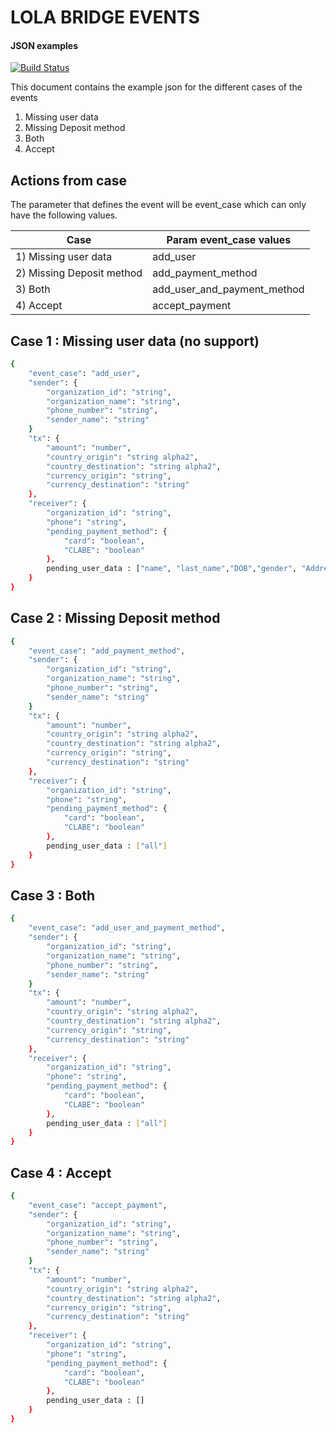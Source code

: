 # LOLA BRIDGE EVENTS
#### JSON examples

[![Build Status](https://travis-ci.org/joemccann/dillinger.svg?branch=master)](https://travis-ci.org/joemccann/dillinger)

This document contains the example json for the different cases of the events
1) Missing user data
2) Missing Deposit method
3) Both
4) Accept

## Actions from case
The parameter that defines the event will be event_case which can only have the following values.

| Case | Param event_case values |
| ------ |------|
| 1) Missing user data | add_user |
| 2) Missing Deposit method | add_payment_method |
| 3) Both | add_user_and_payment_method |
| 4) Accept | accept_payment |

## Case 1 : Missing user data (no support) 
```sh
{
    "event_case": "add_user",
    "sender": {
        "organization_id": "string",
        "organization_name": "string",
        "phone_number": "string",
        "sender_name": "string"
    }
    "tx": {
        "amount": "number",
        "country_origin": "string alpha2",
        "country_destination": "string alpha2",
        "currency_origin": "string",
        "currency_destination": "string"
    },
    "receiver": {
        "organization_id": "string",
        "phone": "string",
        "pending_payment_method": {
            "card": "boolean",
            "CLABE": "boolean"
        },
        pending_user_data : ["name", "last_name","DOB","gender", "Address"]
    }
}
```

## Case 2 : Missing Deposit method
```sh
{
    "event_case": "add_payment_method",
    "sender": {
        "organization_id": "string",
        "organization_name": "string",
        "phone_number": "string",
        "sender_name": "string"
    }
    "tx": {
        "amount": "number",
        "country_origin": "string alpha2",
        "country_destination": "string alpha2",
        "currency_origin": "string",
        "currency_destination": "string"
    },
    "receiver": {
        "organization_id": "string",
        "phone": "string",
        "pending_payment_method": {
            "card": "boolean",
            "CLABE": "boolean"
        },
        pending_user_data : ["all"]
    }
}
```

## Case 3 : Both
```sh
{
    "event_case": "add_user_and_payment_method",
    "sender": {
        "organization_id": "string",
        "organization_name": "string",
        "phone_number": "string",
        "sender_name": "string"
    }
    "tx": {
        "amount": "number",
        "country_origin": "string alpha2",
        "country_destination": "string alpha2",
        "currency_origin": "string",
        "currency_destination": "string"
    },
    "receiver": {
        "organization_id": "string",
        "phone": "string",
        "pending_payment_method": {
            "card": "boolean",
            "CLABE": "boolean"
        },
        pending_user_data : ["all"]
    }
}
```
## Case 4 : Accept
```sh
{
    "event_case": "accept_payment",
    "sender": {
        "organization_id": "string",
        "organization_name": "string",
        "phone_number": "string",
        "sender_name": "string"
    }
    "tx": {
        "amount": "number",
        "country_origin": "string alpha2",
        "country_destination": "string alpha2",
        "currency_origin": "string",
        "currency_destination": "string"
    },
    "receiver": {
        "organization_id": "string",
        "phone": "string",
        "pending_payment_method": {
            "card": "boolean",
            "CLABE": "boolean"
        },
        pending_user_data : []
    }
}
```